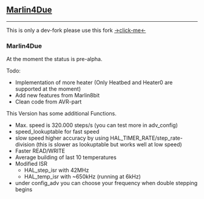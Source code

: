## [Marlin4Due](https://github.com/Wurstnase/Marlin/tree/Marlin4DueRework)

----------------------
This is only a dev-fork please use this fork [->click-me<-](https://github.com/Wurstnase/Marlin/tree/Marlin4DueRework)
### Marlin4Due
At the moment the status is pre-alpha.

Todo:
- Implementation of more heater (Only Heatbed and Heater0 are supported at the moment)
- Add new features from Marlin8bit
- Clean code from AVR-part

This Version has some additional Functions.
- Max. speed is 320.000 steps/s (you can test more in adv_config)
- speed_lookuptable for fast speed
- slow speed higher accuracy by using HAL_TIMER_RATE/step_rate-division (this is slower as lookuptable but works well at low speed)
- Faster READ/WRITE
- Average building of last 10 temperatures
- Modified ISR
  - HAL_step_isr with 42MHz
  - HAL_temp_isr with ~650kHz (running at 6kHz)
- under config_adv you can choose your frequency when double stepping begins
